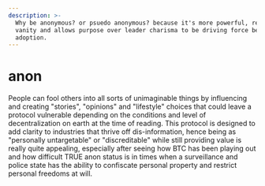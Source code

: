 ```yaml
---
description: >-
  Why be anonymous? or psuedo anonymous? because it's more powerful, removes
  vanity and allows purpose over leader charisma to be driving force behind it's
  adoption.
---
```


# anon

People can fool others into all sorts of unimaginable things by influencing and creating "stories", "opinions" and "lifestyle" choices that could leave a protocol vulnerable depending on the conditions and level of decentralization on earth at the time of reading.  This protocol is designed to add clarity to industries that thrive off dis-information, hence being as "personally untargetable" or "discreditable" while still providing value is really quite appealing, especially after seeing how BTC has been playing out and how difficult TRUE anon status is in times when a surveillance and police state has the ability to confiscate personal property and restrict personal freedoms at will.
